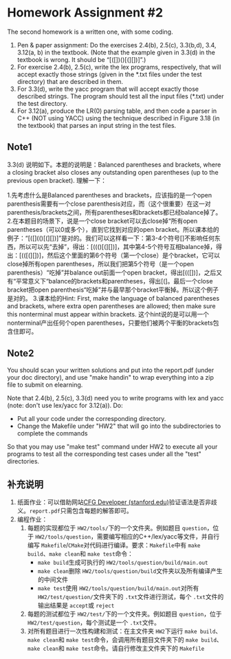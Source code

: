 # Homework Assignment #2

The second homework is a written one, with some coding.

1. Pen & paper assignment:  Do the exercises 2.4(b), 2.5(c), 3.3(b,d), 3.4, 3.12(a, b) in the textbook. (Note that the example given in 3.3(d) in the textbook is wrong. It should be “[([])()[(][])]”.)
2. For exercise 2.4(b), 2.5(c), write the lex programs, respectively, that will accept exactly those strings (given in the *.txt files under the test directory) that are described in them.
3. For 3.3(d), write the yacc program that will accept exactly those described strings. The program should test all the input files (*.txt) under the test directory.
4. For 3.12(a), produce the LR(0) parsing table, and then code a parser in C++ (NOT using YACC) using the technique described in Figure 3.18 (in the textbook) that parses an input string in the test files.

## Note1

3.3(d) 说明如下。本题的说明是：Balanced parentheses and brackets, where a closing bracket also closes any outstanding open parentheses (up to the previous open bracket). 理解一下：

1.先考虑什么是Balanced parentheses and brackets，应该指的是一个open parenthesis需要有一个close parenthesis对应，而（这个很重要）在这一对parenthesis/brackets之间，所有parentheses和brackets都已经balance掉了。
2.在本题目的场景下，说是一个close bracket可以去close掉“所有open parentheses（可以0或多个），直到它找到对应的open bracket。所以课本给的例子：“[([](()[(][])]”是对的。我们可以这样看一下：第3-4个符号[]不影响任何东西，所以可以先“去掉”，得出：[((()[(][])]，其中第4-5个符号互相balance掉，得出：[(([(][])]，然后这个里面的第6个符号（第一个close）是个bracket，它可以close掉所有open parentheses，所以我们把第5个符号（是一个open parenthesis）“吃掉”并balance out前面一个open bracket，得出[(([])]，之后又有“平常意义下“balance的brackets和parentheses，得出[(]。最后一个close bracket把open parenthesis“吃掉”并与最早那个bracket平衡掉。所以这个例子是对的。
3.课本给的Hint: First, make the language of balanced parentheses and brackets, where extra open parentheses are allowed; then make sure this nonterminal must appear within brackets. 这个hint说的是可以用一个nonterminal产出任何个open parentheses，只要他们被两个平衡的brackets包含住即可。

## Note2

You should scan your written solutions and put into the report.pdf (under your doc directory), and use "make handin" to wrap everything into a zip file to submit on elearning.

Note that 2.4(b), 2.5(c), 3.3(d) need you to write programs with lex and yacc (note: don't use lex/yacc for 3.12(a)). Do:

* Put all your code under the corresponding directory.
* Change the Makefile under "HW2" that will go into the subdirectories to complete the commands

So that you may use "make test" command under HW2 to execute all your programs to test all the corresponding test cases under all the "test" directories.

## 补充说明

1. 纸面作业：可以借助网站[CFG Developer (stanford.edu)](https://web.stanford.edu/class/archive/cs/cs103/cs103.1156/tools/cfg/)验证语法是否非歧义。`report.pdf`只需包含每题的解答即可。
2. 编程作业：
   1. 每题的实现都位于 `HW2/tools/`下的一个文件夹。例如题目 `question`，位于 `HW2/tools/question`，需要编写相应的C++/lex/yacc等文件，并自行编写 `Makefile`/`CMake`对代码进行编译。要求：`Makefile`中有 `make build`、`make clean`和 `make test`命令：
      - `make build`生成可执行的 `HW2/tools/question/build/main.out`
      - `make clean`删除 `HW2/tools/question/build`文件夹以及所有编译产生的中间文件
      - `make test`使用 `HW2/tools/question/build/main.out`对所有 `HW2/test/question/`文件夹下的 `.txt`文件进行测试，每个 `.txt`文件的输出结果是 `accept`或 `reject`
   2. 每题的测试都位于 `HW2/test/`下的一个文件夹。例如题目 `question`，位于 `HW2/test/question`，每个测试是一个 `.txt`文件。
   3. 对所有题目进行一次性构建和测试：在主文件夹 `HW2`下运行 `make build`、`make clean`和 `make test`命令，会调用所有题目文件夹下的 `make build`、`make clean`和 `make test`命令。请自行修改主文件夹下的 `Makefile`
